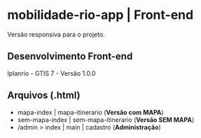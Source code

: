 # mobilidade-rio-app | Front-end
Versão responsiva para o projeto. 

## Desenvolvimento Front-end
Iplanrio - GTIS 7 - Versão 1.0.0

## Arquivos (.html)
- mapa-index | mapa-itinerario (**Versão com MAPA**)
- sem-mapa-index | sem-mapa-itinerario (**Versão SEM MAPA**)
- /admin > index | main | cadastro (**Administração**)
